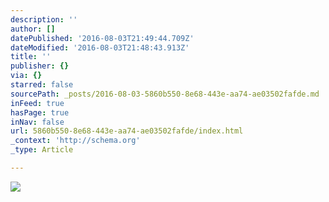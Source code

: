 ```yaml
---
description: ''
author: []
datePublished: '2016-08-03T21:49:44.709Z'
dateModified: '2016-08-03T21:48:43.913Z'
title: ''
publisher: {}
via: {}
starred: false
sourcePath: _posts/2016-08-03-5860b550-8e68-443e-aa74-ae03502fafde.md
inFeed: true
hasPage: true
inNav: false
url: 5860b550-8e68-443e-aa74-ae03502fafde/index.html
_context: 'http://schema.org'
_type: Article

---
```

![](https://the-grid-user-content.s3-us-west-2.amazonaws.com/ade03368-abbd-4104-8713-61df8e0b01e6.jpg)